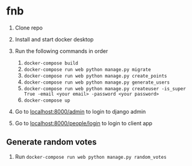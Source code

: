 # fnb

1. Clone repo
1. Install and start docker desktop
1. Run the following commands in order

    1. `docker-compose build`
    1. `docker-compose run web python manage.py migrate`
    1. `docker-compose run web python manage.py create_points`
    1. `docker-compose run web python manage.py generate_users`
    1. `docker-compose run web python manage.py createuser -is_super True -email <your email> -password <your password>`
    1. `docker-compose up`
1. Go to <localhost:8000/admin> to login to django admin
1. Go to <localhost:8000/people/login> to login to client app

## Generate random votes

1. Run `docker-compose run web python manage.py random_votes`
